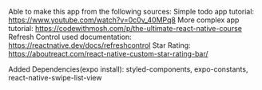 Able to make this app from the following sources:
Simple todo app tutorial: https://www.youtube.com/watch?v=0c0v_40MPq8
More complex app tutorial: https://codewithmosh.com/p/the-ultimate-react-native-course
Refresh Control used documentation:
https://reactnative.dev/docs/refreshcontrol
Star Rating:
https://aboutreact.com/react-native-custom-star-rating-bar/

Added Dependencies(expo install):
styled-components,
expo-constants,
react-native-swipe-list-view
